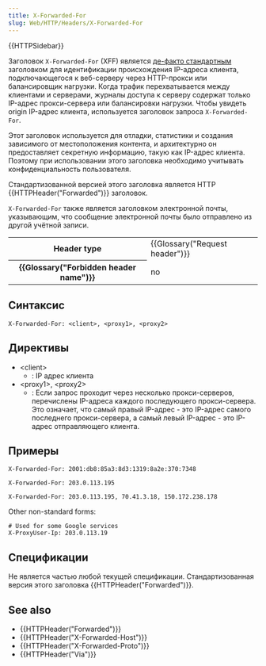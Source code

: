 ```yaml
---
title: X-Forwarded-For
slug: Web/HTTP/Headers/X-Forwarded-For
---
```


{{HTTPSidebar}}

Заголовок `X-Forwarded-For` (XFF) является [де-факто стандартным](https://ru.wikipedia.org/wiki/%D0%A1%D1%82%D0%B0%D0%BD%D0%B4%D0%B0%D1%80%D1%82_%D0%B4%D0%B5-%D1%84%D0%B0%D0%BA%D1%82%D0%BE) заголовком для идентификации происхождения IP-адреса клиента, подключающегося к веб-серверу через HTTP-прокси или балансировщик нагрузки. Когда трафик перехватывается между клиентами и серверами, журналы доступа к серверу содержат только IP-адрес прокси-сервера или балансировки нагрузки. Чтобы увидеть origin IP-адрес клиента, используется заголовок запроса `X-Forwarded-For`.

Этот заголовок используется для отладки, статистики и создания зависимого от местоположения контента, и архитектурно он предоставляет секретную информацию, такую как IP-адрес клиента. Поэтому при использовании этого заголовка необходимо учитывать конфиденциальность пользователя.

Стандартизованной версией этого заголовка является HTTP {{HTTPHeader("Forwarded")}} заголовок.

`X-Forwarded-For` также является заголовком электронной почты, указывающим, что сообщение электронной почты было отправлено из другой учётной записи.

<table class="properties">
  <tbody>
    <tr>
      <th scope="row">Header type</th>
      <td>{{Glossary("Request header")}}</td>
    </tr>
    <tr>
      <th scope="row">{{Glossary("Forbidden header name")}}</th>
      <td>no</td>
    </tr>
  </tbody>
</table>

## Синтаксис

```
X-Forwarded-For: <client>, <proxy1>, <proxy2>
```

## Директивы

- \<client>
  - : IP адрес клиента
- \<proxy1>, \<proxy2>
  - : Если запрос проходит через несколько прокси-серверов, перечислены IP-адреса каждого последующего прокси-сервера. Это означает, что самый правый IP-адрес - это IP-адрес самого последнего прокси-сервера, а самый левый IP-адрес - это IP-адрес отправляющего клиента.

## Примеры

```
X-Forwarded-For: 2001:db8:85a3:8d3:1319:8a2e:370:7348

X-Forwarded-For: 203.0.113.195

X-Forwarded-For: 203.0.113.195, 70.41.3.18, 150.172.238.178
```

Other non-standard forms:

```
# Used for some Google services
X-ProxyUser-Ip: 203.0.113.19
```

## Спецификации

Не является частью любой текущей спецификации. Стандартизованная версия этого заголовка {{HTTPHeader("Forwarded")}}.

## See also

- {{HTTPHeader("Forwarded")}}
- {{HTTPHeader("X-Forwarded-Host")}}
- {{HTTPHeader("X-Forwarded-Proto")}}
- {{HTTPHeader("Via")}}
